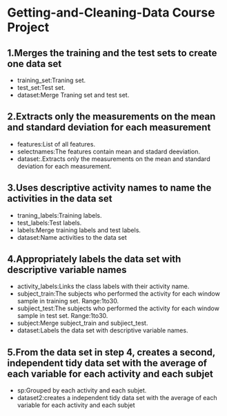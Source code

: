 # Getting-and-Cleaning-Data Course Project
## 1.Merges the training and the test sets to create one data set
* training_set:Traning set.
* test_set:Test set.
* dataset:Merge Traning set and test set.
## 2.Extracts only the measurements on the mean and standard deviation for each measurement
* features:List of all features.
* selectnames:The features contain mean and stadard deeviation.
* dataset:.Extracts only the measurements on the mean and standard deviation for each measurement.
## 3.Uses descriptive activity names to name the activities in the data set
* traning_labels:Training labels.
* test_labels:Test labels.
* labels:Merge training labels and test labels.
* dataset:Name activities to the data set
## 4.Appropriately labels the data set with descriptive variable names
* activity_labels:Links the class labels with their activity name.
* subject_train:The subjects who performed the activity for each window sample in training set. Range:1to30. 
* subjiect_test:The subjects who performed the activity for each window sample in test set. Range:1to30. 
* subject:Merge subject_train and subjiect_test.
* dataset:Labels the data set with descriptive variable names.
## 5.From the data set in step 4, creates a second, independent tidy data set with the average of each variable for each activity and each subjet
* sp:Grouped by  each activity and each subjet.
* dataset2:creates a independent tidy data set with the average of each variable for each activity and each subjet




